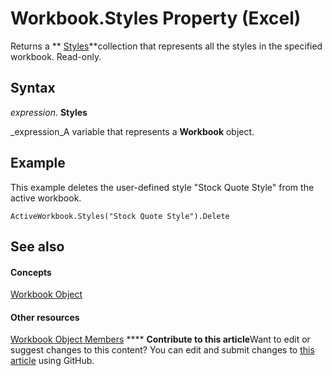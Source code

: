 
# Workbook.Styles Property (Excel)

Returns a  ** [Styles](146effdc-e007-814d-b110-f7bd944fc15f.md)**collection that represents all the styles in the specified workbook. Read-only.


## Syntax

 _expression_. **Styles**

 _expression_A variable that represents a  **Workbook** object.


## Example

This example deletes the user-defined style "Stock Quote Style" from the active workbook.


```
ActiveWorkbook.Styles("Stock Quote Style").Delete
```


## See also


#### Concepts


 [Workbook Object](8c00aa60-c974-eed3-0812-3c9625eb0d4c.md)
#### Other resources


 [Workbook Object Members](dce102a3-25de-3ff4-2ce5-bc56e08baca7.md)
****   **Contribute to this article**Want to edit or suggest changes to this content? You can edit and submit changes to  [this article](https://github.com/jhershey00/VBA_Excel_Test/OpenXMLCon/articles/c9a70be9-cab5-ea5f-2e3f-949b1acf43d9.md) using GitHub.

